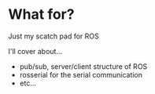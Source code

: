 # What for?

Just my scatch pad for ROS

I'll cover about...
* pub/sub, server/client structure of ROS
* rosserial for the serial communication
* etc...